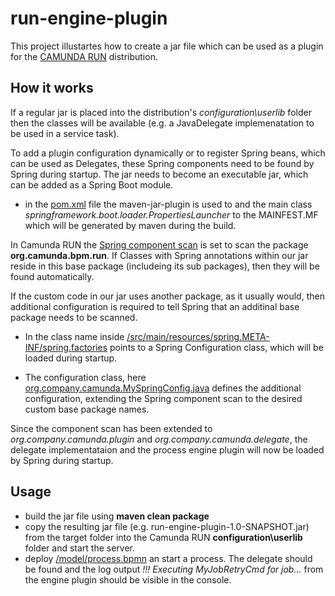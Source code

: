 # run-engine-plugin

This project illustartes how to create a jar file which can be used as a plugin for the [CAMUNDA RUN](https://docs.camunda.org/manual/latest/installation/camunda-bpm-run/) distribution.


## How it works

If a regular jar is placed into the distribution's *configuration\userlib* folder then the classes will be available (e.g. a JavaDelegate implemenatation to be used in a service task).    

To add a plugin configuration dynamically or to register Spring beans, which can be used as Delegates, these Spring components need to be found by Spring during startup. The jar needs to become an executable jar, which can be added as a Spring Boot module.

- in the [pom.xml](/pom.xml) file the maven-jar-plugin is used to and the main class *springframework.boot.loader.PropertiesLauncher* to the MAINFEST.MF which will be generated by maven during the build.

In Camunda RUN the [Spring component scan](https://docs.spring.io/spring-framework/docs/current/javadoc-api/org/springframework/context/annotation/ComponentScan.html) is set to scan the package **org.camunda.bpm.run**. If Classes with Spring annotations within our jar reside in this base package (includeing its sub packages), then they will be found automatically.

If the custom code in our jar uses another package, as it usually would, then additional configuration is required to tell Spring that an additinal base package needs to be scanned.

- In the class name inside [/src/main/resources/spring.META-INF/spring.factories](/src/main/resources/spring.META-INF/spring.factories) points to a Spring Configuration class, which will be loaded during startup.
  
- The configuration class, here [org.company.camunda.MySpringConfig.java](src/main/java/org/company/camunda/MySpringConfig.java) defines the additional configuration, extending the Spring component scan to the desired custom base package names.

Since the component scan has been extended to *org.company.camunda.plugin* and *org.company.camunda.delegate*, the delegate implementataion and the process engine plugin will now be loaded by Spring during startup.


## Usage

- build the jar file using **maven clean package**
- copy the resulting jar file (e.g. run-engine-plugin-1.0-SNAPSHOT.jar) from the target folder into the Camunda RUN **configuration\userlib** folder and start the server.
- deploy [/model/process.bpmn](/model/process.bpmn) an start a process. The delegate should be found and the log output *!!! Executing MyJobRetryCmd for job...* from the engine plugin should be visible in the console.
